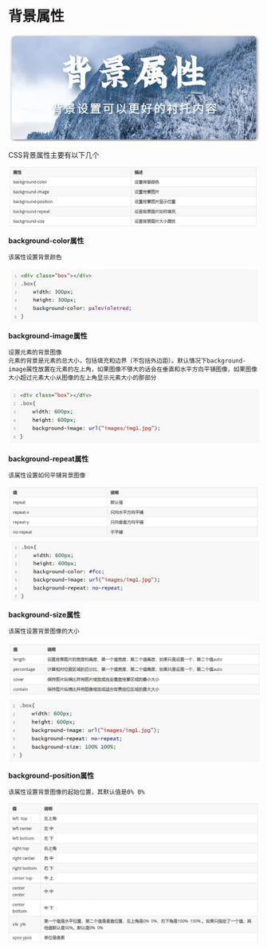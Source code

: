 <h1>背景属性</h1>

![Alt text](image.png)

CSS背景属性主要有以下几个

![Alt text](image-1.png)

**background-color属性**

    该属性设置背景颜色
![Alt text](image-2.png)

**background-image属性**

    设置元素的背景图像
    元素的背景是元素的总大小，包括填充和边界（不包括外边距）。默认情况下background-image属性放置在元素的左上角，如果图像不够大的话会在垂直和水平方向平铺图像，如果图像大小超过元素大小从图像的左上角显示元素大小的那部分
![Alt text](image-3.png)

**background-repeat属性**

    该属性设置如何平铺背景图像
![Alt text](image-4.png)
![Alt text](image-5.png)

**background-size属性**

    该属性设置背景图像的大小
![Alt text](image-6.png)

**background-position属性**

    该属性设置背景图像的起始位置，其默认值是0% 0%
![Alt text](image-7.png)